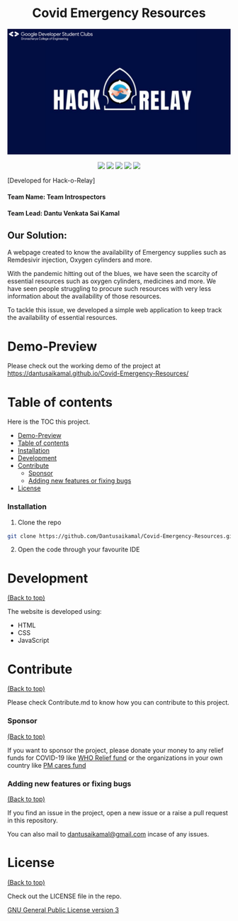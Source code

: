 
<h1 align = "center">Covid Emergency Resources</h1>

<p align="center">

<img src= "https://github.com/Dantusaikamal/Covid-Emergency-Resources/blob/main/hack-o-relay-readme.png" />

</p>

<p align="center">
  <img src="https://img.shields.io/github/v/release/Dantusaikamal/Covid-Emergency-Resources?include_prereleases">
  <img src="https://img.shields.io/github/last-commit/Dantusaikamal/Covid-Emergency-Resources">
  <img src="https://img.shields.io/github/issues-raw/Dantusaikamal/Covid-Emergency-Resources">
  <img src="https://img.shields.io/github/issues-pr/Dantusaikamal/Covid-Emergency-Resources">
  <img src="https://img.shields.io/badge/License-MIT-green.svg">
</p>

[Developed for Hack-o-Relay]  

#### Team Name: Team Introspectors
#### Team Lead: Dantu Venkata Sai Kamal

## Our Solution: 

A webpage created to know the availability of Emergency supplies such as Remdesivir injection, Oxygen cylinders and more.

With the pandemic hitting out of the blues, we have seen the scarcity of essential resources such as oxygen cylinders, medicines and more. We have seen people struggling to procure such resources with very less information about the availability of those resources.

To tackle this issue, we developed a simple web application to keep track the availability of essential resources. 

# Demo-Preview

Please check out the working demo of the project at  https://dantusaikamal.github.io/Covid-Emergency-Resources/

# Table of contents

Here is the TOC this project.

- [Demo-Preview](#demo-preview)
- [Table of contents](#table-of-contents)
- [Installation](#installation)
- [Development](#development)
- [Contribute](#contribute)
    - [Sponsor](#sponsor)
    - [Adding new features or fixing bugs](#adding-new-features-or-fixing-bugs)
- [License](#license)



### Installation

1. Clone the repo
```sh
git clone https://github.com/Dantusaikamal/Covid-Emergency-Resources.git
```
2. Open the code through your favourite IDE


# Development
[(Back to top)](#table-of-contents)

The website is developed using:
- HTML
- CSS
- JavaScript

# Contribute
[(Back to top)](#table-of-contents)

Please check Contribute.md to know how you can contribute to this project.

### Sponsor
[(Back to top)](#table-of-contents)

If you want to sponsor the project, please donate your money to any relief funds for COVID-19 like [WHO Relief fund](https://www.who.int/emergencies/diseases/novel-coronavirus-2019/donate) or the organizations in your own country like [PM cares fund](https://www.pmcares.gov.in/en/)


### Adding new features or fixing bugs
[(Back to top)](#table-of-contents)

If you find an issue in the project, open a new issue or a raise a pull request in this repository. 

You can also mail to dantusaikamal@gmail.com incase of any issues.

# License
[(Back to top)](#table-of-contents)

Check out the LICENSE file in the repo.

[GNU General Public License version 3](https://opensource.org/licenses/GPL-3.0)




